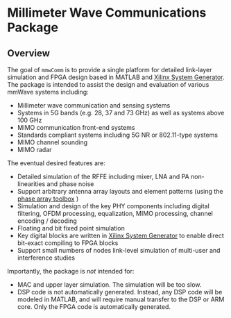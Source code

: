 # Millimeter Wave Communications Package

## Overview

The goal of `mmwComm` is to provide a single platform for detailed link-layer simulation and FPGA design based in MATLAB and [Xilinx System Generator](https://www.mathworks.com/products/connections/product_detail/xilinx-system-generator-for-dsp.html).  The package is intended to assist the design and evaluation of various mmWave systems including:
   * Millimeter wave communication and sensing systems 
   * Systems in 5G bands (e.g. 28, 37 and 73 GHz) as well as systems above 100 GHz
   * MIMO communication front-end systems
   * Standards compliant systems including 5G NR or 802.11-type systems
   * MIMO channel sounding 
   * MIMO radar   
   
The eventual desired features are:
* Detailed simulation of the RFFE including mixer, LNA and PA non-linearities and phase noise
* Support arbitrary antenna array layouts and element patterns (using the [phase array toolbox](https://www.mathworks.com/products/phased-array.html) )
* Simulation and design of the key PHY components including digital filtering, OFDM processing, equalization, MIMO processing, channel encoding / decoding
* Floating and bit fixed point simulation
* Key digital blocks are written in  [Xilinx System Generator](https://www.mathworks.com/products/connections/product_detail/xilinx-system-generator-for-dsp.html) to enable direct bit-exact compiling to FPGA blocks
* Support small numbers of nodes link-level simulation of multi-user and interference studies

Importantly, the package is *not* intended for:
*  MAC and upper layer simulation.  The simulation will be too slow. 
*  DSP code is not automatically generated.  Instead, any DSP code will be modeled in MATLAB, and will require manual transfer to the DSP or ARM core.  Only the FPGA code is automatically generated.